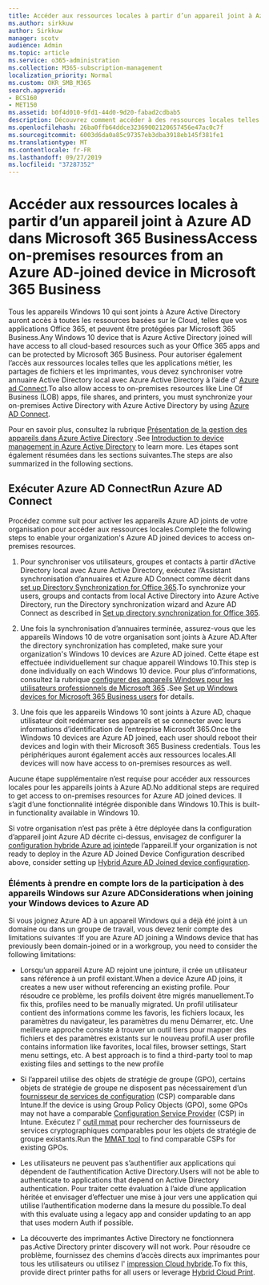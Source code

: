 ```yaml
---
title: Accéder aux ressources locales à partir d’un appareil joint à Azure AD dans Microsoft 365 Business
ms.author: sirkkuw
author: Sirkkuw
manager: scotv
audience: Admin
ms.topic: article
ms.service: o365-administration
ms.collection: M365-subscription-management
localization_priority: Normal
ms.custom: OKR_SMB_M365
search.appverid:
- BCS160
- MET150
ms.assetid: b0f4d010-9fd1-44d0-9d20-fabad2cdbab5
description: Découvrez comment accéder à des ressources locales telles que des applications métier, des partages de fichiers et des imprimantes à partir d’un appareil Azure Active Directory joint à Windows 10.
ms.openlocfilehash: 26ba0ffb64ddce32369002120657456e47ac0c7f
ms.sourcegitcommit: 6003d6da0a85c97357eb3dba3918eb145f381fe1
ms.translationtype: MT
ms.contentlocale: fr-FR
ms.lasthandoff: 09/27/2019
ms.locfileid: "37287352"
---
```

# <a name="access-on-premises-resources-from-an-azure-ad-joined-device-in-microsoft-365-business"></a><span data-ttu-id="f7a24-103">Accéder aux ressources locales à partir d’un appareil joint à Azure AD dans Microsoft 365 Business</span><span class="sxs-lookup"><span data-stu-id="f7a24-103">Access on-premises resources from an Azure AD-joined device in Microsoft 365 Business</span></span>

<span data-ttu-id="f7a24-104">Tous les appareils Windows 10 qui sont joints à Azure Active Directory auront accès à toutes les ressources basées sur le Cloud, telles que vos applications Office 365, et peuvent être protégées par Microsoft 365 Business.</span><span class="sxs-lookup"><span data-stu-id="f7a24-104">Any Windows 10 device that is Azure Active Directory joined will have access to all cloud-based resources such as your Office 365 apps and can be protected by Microsoft 365 Business.</span></span> <span data-ttu-id="f7a24-105">Pour autoriser également l’accès aux ressources locales telles que les applications métier, les partages de fichiers et les imprimantes, vous devez synchroniser votre annuaire Active Directory local avec Azure Active Directory à l’aide d' [Azure ad Connect](https://docs.microsoft.com/en-us/azure/active-directory/connect/active-directory-aadconnect).</span><span class="sxs-lookup"><span data-stu-id="f7a24-105">To also allow access to on-premises resources like Line Of Business (LOB) apps, file shares, and printers, you must synchronize your on-premises Active Directory with Azure Active Directory by using [Azure AD Connect](https://docs.microsoft.com/en-us/azure/active-directory/connect/active-directory-aadconnect).</span></span> 

<span data-ttu-id="f7a24-106">Pour en savoir plus, consultez la rubrique [Présentation de la gestion des appareils dans Azure Active Directory](https://docs.microsoft.com/en-us/azure/active-directory/device-management-introduction) .</span><span class="sxs-lookup"><span data-stu-id="f7a24-106">See [Introduction to device management in Azure Active Directory](https://docs.microsoft.com/en-us/azure/active-directory/device-management-introduction) to learn more.</span></span>
<span data-ttu-id="f7a24-107">Les étapes sont également résumées dans les sections suivantes.</span><span class="sxs-lookup"><span data-stu-id="f7a24-107">The steps are also summarized in the following sections.</span></span>

## <a name="run-azure-ad-connect"></a><span data-ttu-id="f7a24-108">Exécuter Azure AD Connect</span><span class="sxs-lookup"><span data-stu-id="f7a24-108">Run Azure AD Connect</span></span>

<span data-ttu-id="f7a24-109">Procédez comme suit pour activer les appareils Azure AD joints de votre organisation pour accéder aux ressources locales.</span><span class="sxs-lookup"><span data-stu-id="f7a24-109">Complete the following steps to enable your organization's Azure AD joined devices to access on-premises resources.</span></span>
  
1. <span data-ttu-id="f7a24-110">Pour synchroniser vos utilisateurs, groupes et contacts à partir d’Active Directory local avec Azure Active Directory, exécutez l’Assistant synchronisation d’annuaires et Azure AD Connect comme décrit dans [set up Directory Synchronization for Office 365](https://support.office.com/article/1b3b5318-6977-42ed-b5c7-96fa74b08846).</span><span class="sxs-lookup"><span data-stu-id="f7a24-110">To synchronize your users, groups and contacts from local Active Directory into Azure Active Directory, run the Directory synchronization wizard and Azure AD Connect as described in [Set up directory synchronization for Office 365](https://support.office.com/article/1b3b5318-6977-42ed-b5c7-96fa74b08846).</span></span>
    
2. <span data-ttu-id="f7a24-111">Une fois la synchronisation d’annuaires terminée, assurez-vous que les appareils Windows 10 de votre organisation sont joints à Azure AD.</span><span class="sxs-lookup"><span data-stu-id="f7a24-111">After the directory synchronization has completed, make sure your organization's Windows 10 devices are Azure AD joined.</span></span> <span data-ttu-id="f7a24-112">Cette étape est effectuée individuellement sur chaque appareil Windows 10.</span><span class="sxs-lookup"><span data-stu-id="f7a24-112">This step is done individually on each Windows 10 device.</span></span> <span data-ttu-id="f7a24-113">Pour plus d’informations, consultez la rubrique [configurer des appareils Windows pour les utilisateurs professionnels de Microsoft 365](set-up-windows-devices.md) .</span><span class="sxs-lookup"><span data-stu-id="f7a24-113">See [Set up Windows devices for Microsoft 365 Business users](set-up-windows-devices.md) for details.</span></span> 
    
3. <span data-ttu-id="f7a24-114">Une fois que les appareils Windows 10 sont joints à Azure AD, chaque utilisateur doit redémarrer ses appareils et se connecter avec leurs informations d’identification de l’entreprise Microsoft 365.</span><span class="sxs-lookup"><span data-stu-id="f7a24-114">Once the Windows 10 devices are Azure AD joined, each user should reboot their devices and login with their Microsoft 365 Business credentials.</span></span> <span data-ttu-id="f7a24-115">Tous les périphériques auront également accès aux ressources locales.</span><span class="sxs-lookup"><span data-stu-id="f7a24-115">All devices will now have access to on-premises resources as well.</span></span>
    
<span data-ttu-id="f7a24-116">Aucune étape supplémentaire n’est requise pour accéder aux ressources locales pour les appareils joints à Azure AD.</span><span class="sxs-lookup"><span data-stu-id="f7a24-116">No additional steps are required to get access to on-premises resources for Azure AD joined devices.</span></span> <span data-ttu-id="f7a24-117">Il s’agit d’une fonctionnalité intégrée disponible dans Windows 10.</span><span class="sxs-lookup"><span data-stu-id="f7a24-117">This is built-in functionality available in Windows 10.</span></span> 
  
<span data-ttu-id="f7a24-118">Si votre organisation n’est pas prête à être déployée dans la configuration d’appareil joint Azure AD décrite ci-dessus, envisagez de configurer la [configuration hybride Azure ad jointe](manage-windows-devices.md)de l’appareil.</span><span class="sxs-lookup"><span data-stu-id="f7a24-118">If your organization is not ready to deploy in the Azure AD Joined Device Configuration described above, consider setting up [Hybrid Azure AD Joined device configuration](manage-windows-devices.md).</span></span>
  
### <a name="considerations-when-joining-your-windows-devices-to-azure-ad"></a><span data-ttu-id="f7a24-119">Éléments à prendre en compte lors de la participation à des appareils Windows sur Azure AD</span><span class="sxs-lookup"><span data-stu-id="f7a24-119">Considerations when joining your Windows devices to Azure AD</span></span>

<span data-ttu-id="f7a24-120">Si vous joignez Azure AD à un appareil Windows qui a déjà été joint à un domaine ou dans un groupe de travail, vous devez tenir compte des limitations suivantes :</span><span class="sxs-lookup"><span data-stu-id="f7a24-120">If you are Azure AD joining a Windows device that has previously been domain-joined or in a workgroup, you need to consider the following limitations:</span></span>
  
- <span data-ttu-id="f7a24-121">Lorsqu’un appareil Azure AD rejoint une jointure, il crée un utilisateur sans référence à un profil existant.</span><span class="sxs-lookup"><span data-stu-id="f7a24-121">When a device Azure AD joins, it creates a new user without referencing an existing profile.</span></span> <span data-ttu-id="f7a24-122">Pour résoudre ce problème, les profils doivent être migrés manuellement.</span><span class="sxs-lookup"><span data-stu-id="f7a24-122">To fix this, profiles need to be manually migrated.</span></span> <span data-ttu-id="f7a24-123">Un profil utilisateur contient des informations comme les favoris, les fichiers locaux, les paramètres du navigateur, les paramètres du menu Démarrer, etc. Une meilleure approche consiste à trouver un outil tiers pour mapper des fichiers et des paramètres existants sur le nouveau profil.</span><span class="sxs-lookup"><span data-stu-id="f7a24-123">A user profile contains information like favorites, local files, browser settings, Start menu settings, etc. A best approach is to find a third-party tool to map existing files and settings to the new profile</span></span>

- <span data-ttu-id="f7a24-124">Si l’appareil utilise des objets de stratégie de groupe (GPO), certains objets de stratégie de groupe ne disposent pas nécessairement d’un [fournisseur de services de configuration](https://docs.microsoft.com/windows/configuration/provisioning-packages/how-it-pros-can-use-configuration-service-providers) (CSP) comparable dans Intune.</span><span class="sxs-lookup"><span data-stu-id="f7a24-124">If the device is using Group Policy Objects (GPO), some GPOs may not have a comparable [Configuration Service Provider](https://docs.microsoft.com/windows/configuration/provisioning-packages/how-it-pros-can-use-configuration-service-providers) (CSP) in Intune.</span></span> <span data-ttu-id="f7a24-125">Exécutez l' [outil mmat](https://www.microsoft.com/download/details.aspx?id=45520) pour rechercher des fournisseurs de services cryptographiques comparables pour les objets de stratégie de groupe existants.</span><span class="sxs-lookup"><span data-stu-id="f7a24-125">Run the [MMAT tool](https://www.microsoft.com/download/details.aspx?id=45520) to find comparable CSPs for existing GPOs.</span></span>

- <span data-ttu-id="f7a24-126">Les utilisateurs ne peuvent pas s’authentifier aux applications qui dépendent de l’authentification Active Directory.</span><span class="sxs-lookup"><span data-stu-id="f7a24-126">Users will not be able to authenticate to applications that depend on Active Directory authentication.</span></span> <span data-ttu-id="f7a24-127">Pour traiter cette évaluation à l’aide d’une application héritée et envisager d’effectuer une mise à jour vers une application qui utilise l’authentification moderne dans la mesure du possible.</span><span class="sxs-lookup"><span data-stu-id="f7a24-127">To deal with this evaluate using a legacy app and consider updating to an app that uses modern Auth if possible.</span></span>

- <span data-ttu-id="f7a24-128">La découverte des imprimantes Active Directory ne fonctionnera pas.</span><span class="sxs-lookup"><span data-stu-id="f7a24-128">Active Directory printer discovery will not work.</span></span> <span data-ttu-id="f7a24-129">Pour résoudre ce problème, fournissez des chemins d’accès directs aux imprimantes pour tous les utilisateurs ou utilisez l' [impression Cloud hybride](https://docs.microsoft.com/windows-server/administration/hybrid-cloud-print/hybrid-cloud-print-deploy).</span><span class="sxs-lookup"><span data-stu-id="f7a24-129">To fix this, provide direct printer paths for all users or leverage [Hybrid Cloud Print](https://docs.microsoft.com/windows-server/administration/hybrid-cloud-print/hybrid-cloud-print-deploy).</span></span>
